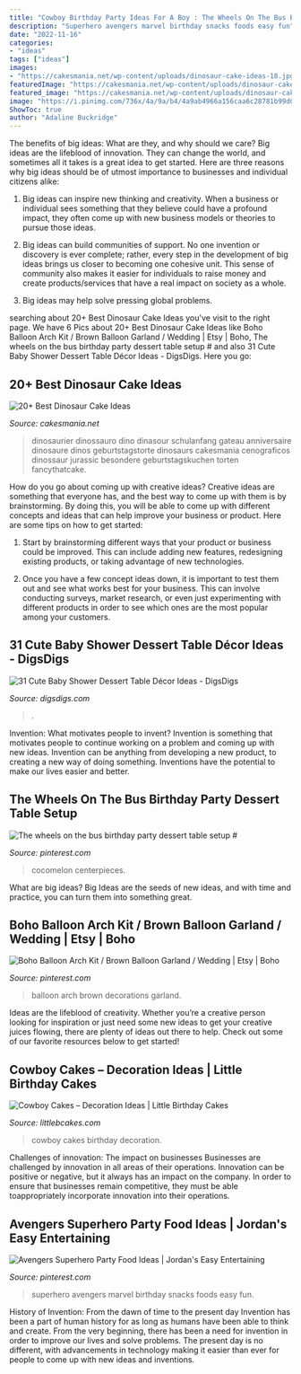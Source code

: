 ```yaml
---
title: "Cowboy Birthday Party Ideas For A Boy : The Wheels On The Bus Birthday Party Dessert Table Setup #"
description: "Superhero avengers marvel birthday snacks foods easy fun"
date: "2022-11-16"
categories:
- "ideas"
tags: ["ideas"]
images:
- "https://cakesmania.net/wp-content/uploads/dinosaur-cake-ideas-18.jpg"
featuredImage: "https://cakesmania.net/wp-content/uploads/dinosaur-cake-ideas-18.jpg"
featured_image: "https://cakesmania.net/wp-content/uploads/dinosaur-cake-ideas-18.jpg"
image: "https://i.pinimg.com/736x/4a/9a/b4/4a9ab4966a156caa6c28781b99d0c00c.jpg"
ShowToc: true
author: "Adaline Buckridge"
---
```



The benefits of big ideas: What are they, and why should we care?
Big ideas are the lifeblood of innovation. They can change the world, and sometimes all it takes is a great idea to get started. Here are three reasons why big ideas should be of utmost importance to businesses and individual citizens alike: 
1) Big ideas can inspire new thinking and creativity. When a business or individual sees something that they believe could have a profound impact, they often come up with new business models or theories to pursue those ideas. 

2) Big ideas can build communities of support. No one invention or discovery is ever complete; rather, every step in the development of big ideas brings us closer to becoming one cohesive unit. This sense of community also makes it easier for individuals to raise money and create products/services that have a real impact on society as a whole. 

3) Big ideas may help solve pressing global problems.

	

		
searching about 20+ Best Dinosaur Cake Ideas you've visit to the right page. We have 6 Pics about 20+ Best Dinosaur Cake Ideas like Boho Balloon Arch Kit / Brown Balloon Garland / Wedding | Etsy | Boho, The wheels on the bus birthday party dessert table setup # and also 31 Cute Baby Shower Dessert Table Décor Ideas - DigsDigs. Here you go:
		
    
## 20+ Best Dinosaur Cake Ideas

<img loading=lazy src="https://cakesmania.net/wp-content/uploads/dinosaur-cake-ideas-18.jpg" onerror="this.onerror=null;this.src='https://tse1.mm.bing.net/th?id=OIP.9rJgSvh6-c3Qzh3te0wP0wHaLB&amp;pid=15.1';" alt="20+ Best Dinosaur Cake Ideas">

_Source: cakesmania.net_

>dinosaurier dinossauro dino dinasour schulanfang gateau anniversaire dinosaure dinos geburtstagstorte dinosaurs cakesmania cenograficos dinossaur jurassic besondere geburtstagskuchen torten fancythatcake. 

	

How do you go about coming up with creative ideas?
Creative ideas are something that everyone has, and the best way to come up with them is by brainstorming. By doing this, you will be able to come up with different concepts and ideas that can help improve your business or product. Here are some tips on how to get started:
1. Start by brainstorming different ways that your product or business could be improved. This can include adding new features, redesigning existing products, or taking advantage of new technologies.

2. Once you have a few concept ideas down, it is important to test them out and see what works best for your business. This can involve conducting surveys, market research, or even just experimenting with different products in order to see which ones are the most popular among your customers.


    
## 31 Cute Baby Shower Dessert Table Décor Ideas - DigsDigs

<img loading=lazy src="https://www.digsdigs.com/photos/cute-baby-shower-sweets-tabl-decor-ideas-19.jpg" onerror="this.onerror=null;this.src='https://tse3.mm.bing.net/th?id=OIP.2IP8PXKPI3NHZDRnEvJBEAAAAA&amp;pid=15.1';" alt="31 Cute Baby Shower Dessert Table Décor Ideas - DigsDigs">

_Source: digsdigs.com_

>. 

	

Invention: What motivates people to invent?
Invention is something that motivates people to continue working on a problem and coming up with new ideas. Invention can be anything from developing a new product, to creating a new way of doing something. Inventions have the potential to make our lives easier and better.

    
## The Wheels On The Bus Birthday Party Dessert Table Setup #

<img loading=lazy src="https://i.pinimg.com/736x/4a/9a/b4/4a9ab4966a156caa6c28781b99d0c00c.jpg" onerror="this.onerror=null;this.src='https://tse4.mm.bing.net/th?id=OIP.VhBW6Kexxw0nAsA85buTvAHaJ3&amp;pid=15.1';" alt="The wheels on the bus birthday party dessert table setup #">

_Source: pinterest.com_

>cocomelon centerpieces. 

	

What are big ideas?
Big Ideas are the seeds of new ideas, and with time and practice, you can turn them into something great.

    
## Boho Balloon Arch Kit / Brown Balloon Garland / Wedding | Etsy | Boho

<img loading=lazy src="https://i.pinimg.com/736x/37/2d/bb/372dbb8c17e3cb0c3116d5a6bc785610.jpg" onerror="this.onerror=null;this.src='https://tse4.mm.bing.net/th?id=OIP.p43HO18UA9VJrfoCFI7ctwHaLH&amp;pid=15.1';" alt="Boho Balloon Arch Kit / Brown Balloon Garland / Wedding | Etsy | Boho">

_Source: pinterest.com_

>balloon arch brown decorations garland. 

	

Ideas are the lifeblood of creativity. Whether you’re a creative person looking for inspiration or just need some new ideas to get your creative juices flowing, there are plenty of ideas out there to help. Check out some of our favorite resources below to get started!

    
## Cowboy Cakes – Decoration Ideas | Little Birthday Cakes

<img loading=lazy src="http://www.littlebcakes.com/wp-content/uploads/2014/02/Cowboy-Wedding-Cakes.jpg" onerror="this.onerror=null;this.src='https://tse3.mm.bing.net/th?id=OIP.OA0mNdhMvr2LFDIbD5nAIQHaMX&amp;pid=15.1';" alt="Cowboy Cakes – Decoration Ideas | Little Birthday Cakes">

_Source: littlebcakes.com_

>cowboy cakes birthday decoration. 

	

Challenges of innovation: The impact on businesses
Businesses are challenged by innovation in all areas of their operations. Innovation can be positive or negative, but it always has an impact on the company. In order to ensure that businesses remain competitive, they must be able toappropriately incorporate innovation into their operations.

    
## Avengers Superhero Party Food Ideas | Jordan&#039;s Easy Entertaining

<img loading=lazy src="https://i.pinimg.com/736x/42/4e/c2/424ec2bba3213a9fa836c6af5fd37c07.jpg" onerror="this.onerror=null;this.src='https://tse3.mm.bing.net/th?id=OIP.gjqro5zFK1GYVgRtcsq6GgHaLH&amp;pid=15.1';" alt="Avengers Superhero Party Food Ideas | Jordan&#039;s Easy Entertaining">

_Source: pinterest.com_

>superhero avengers marvel birthday snacks foods easy fun. 

	

History of Invention: From the dawn of time to the present day
Invention has been a part of human history for as long as humans have been able to think and create. From the very beginning, there has been a need for invention in order to improve our lives and solve problems. The present day is no different, with advancements in technology making it easier than ever for people to come up with new ideas and inventions.

